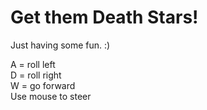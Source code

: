 # Get them Death Stars!

Just having some fun. :)

A = roll left <br/>
D = roll right <br/>
W = go forward <br/>
Use mouse to steer <br/>
